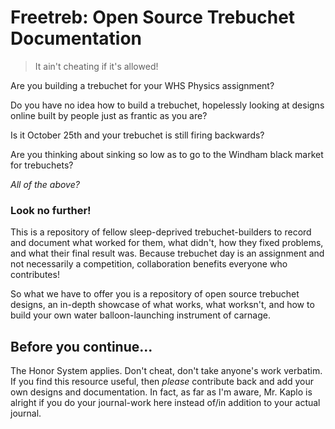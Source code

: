 # Freetreb: Open Source Trebuchet Documentation

> It ain't cheating if it's allowed!

Are you building a trebuchet for your WHS Physics assignment? 

Do you have no idea how to build a trebuchet, hopelessly looking at designs online built by people just as frantic as you are? 

Is it October 25th and your trebuchet is still firing backwards? 

Are you thinking about sinking so low as to go to the Windham black market for trebuchets? 

*All of the above?*


### Look no further! 

This is a repository of fellow sleep-deprived trebuchet-builders to record and document what worked for them, what didn't, how they fixed problems, and what their final result was. Because trebuchet day is an assignment and not necessarily a competition, collaboration benefits everyone who contributes! 

So what we have to offer you is a repository of open source trebuchet designs, an in-depth showcase of what works, what worksn't, and how to build your own water balloon-launching instrument of carnage. 

## Before you continue...

The Honor System applies. Don't cheat, don't take anyone's work verbatim. If you find this resource useful, then *please* contribute back and add your 
own designs and documentation. In fact, as far as I'm aware, Mr. Kaplo is alright if you do your journal-work here instead of/in addition to your actual journal. 

